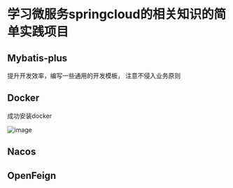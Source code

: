 # 学习微服务springcloud的相关知识的简单实践项目

## Mybatis-plus
提升开发效率，编写一些通用的开发模板，
注意不侵入业务原则

## Docker
成功安装docker

![image](https://github.com/LilRind/SpringCloud-Learn/assets/66501637/72b87ef2-55a1-4bbc-be1d-0b1577ef3ad9)


## Nacos

## OpenFeign
